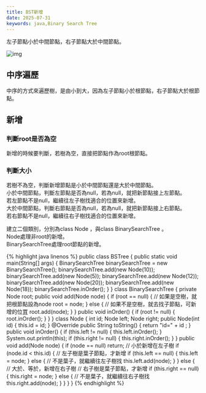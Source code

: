 ```yaml
---
title: BST新增
date: 2025-07-31
keywords: java,Binary Search Tree
---
```

左子節點小於中間節點，右子節點大於中間節點。

![img]({{site.imgurl}}/java_datastruct/bst1.png)

## 中序遍歷
中序的方式來遍歷樹，是由小到大，因為左子節點小於根節點，右子節點大於根節點。

## 新增
### 判斷root是否為空
新增的時候要判斷，若樹為空，直接把節點作為root根節點。<br>

### 判斷大小
若樹不為空，判斷新增節點是小於中間節點還是大於中間節點。<br>
小於中間節點，判斷左節點是否為null，若為null，就把新節點接上左節點。<br>
若左節點不是null，繼續往左子樹找適合的位置來新增。<br>
大於中間節點，判斷右節點是否為null，若為null，就把新節點接上右節點。<br>
若右節點不是null，繼續往右子樹找適合的位置來新增。<br>

建立二個類別，分別為class Node ，與class BinarySearchTree 。<br>
Node處理非root的新增。<br>
BinarySearchTree處理root節點的新增。<br>

{% highlight java linenos %}
public class BSTree {
  public static void main(String[] args) {
    BinarySearchTree binarySearchTree = new BinarySearchTree();
    binarySearchTree.add(new Node(10));
    binarySearchTree.add(new Node(5));
    binarySearchTree.add(new Node(12));
    binarySearchTree.add(new Node(20));
    binarySearchTree.add(new Node(18));
    binarySearchTree.inOrder();
  }
}
class BinarySearchTree {
  private Node root;
  public void add(Node node) {
    if (root == null) {
      // 如果是空樹，就把根節點設為node
      root = node;
    } else {
      // 如果不是空樹，就去找子節點，可新增的位罝
      root.add(node);
    }
  }
  public void inOrder() {
    if (root != null) {
      root.inOrder();
    }
  }
}
class Node {
  int id;
  Node left;
  Node right;
  public Node(int id) {
    this.id = id;
  }
  @Override
  public String toString() {
    return "id=" + id ;
  }
  public void inOrder() {
    if (this.left != null) {
      this.left.inOrder();
    }
    System.out.println(this);
    if (this.right != null) {
      this.right.inOrder();
    }
  }
  public void add(Node node) {
    if (node == null) return;
    // 小於新增在左子樹
    if (node.id < this.id) {
      // 左子樹是葉子節點，才新增
      if (this.left == null) {
        this.left = node;
      } else { // 不是葉子，就繼續往左子樹找
        this.left.add(node);
      }
    } else {
      // 大於、等於，新增在右子樹
      // 右子樹是葉子節點，才新增
      if (this.right == null) {
        this.right = node;
      } else { // 不是葉子，就繼續往右子樹找
        this.right.add(node);
      }
    }
  }
}
{% endhighlight %}

